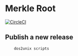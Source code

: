 # Merkle Root

[![CircleCI](https://img.shields.io/circleci/project/github/synaphea/merkle-tree.svg?style=for-the-badge)]()

## Publish a new release

```
    dos2unix scripts
```